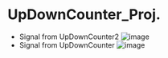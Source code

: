 # UpDownCounter_Proj.
- Signal from UpDownCounter2
![image](https://user-images.githubusercontent.com/86398502/200614448-542f96b3-3188-47a6-b528-edfd42195069.png)
- Signal from UpDownCounter
![image](https://user-images.githubusercontent.com/86398502/200613405-57d4cd5d-a892-460f-80e6-7d928cc3417e.png)
